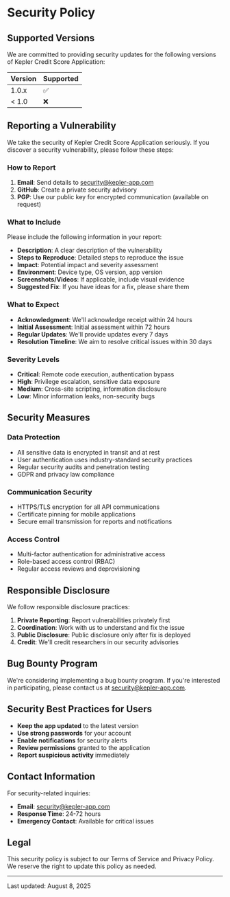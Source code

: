 # Security Policy

## Supported Versions

We are committed to providing security updates for the following versions of Kepler Credit Score Application:

| Version | Supported          |
| ------- | ------------------ |
| 1.0.x   | :white_check_mark: |
| < 1.0   | :x:                |

## Reporting a Vulnerability

We take the security of Kepler Credit Score Application seriously. If you discover a security vulnerability, please follow these steps:

### How to Report

1. **Email**: Send details to security@kepler-app.com
2. **GitHub**: Create a private security advisory
3. **PGP**: Use our public key for encrypted communication (available on request)

### What to Include

Please include the following information in your report:

- **Description**: A clear description of the vulnerability
- **Steps to Reproduce**: Detailed steps to reproduce the issue
- **Impact**: Potential impact and severity assessment
- **Environment**: Device type, OS version, app version
- **Screenshots/Videos**: If applicable, include visual evidence
- **Suggested Fix**: If you have ideas for a fix, please share them

### What to Expect

- **Acknowledgment**: We'll acknowledge receipt within 24 hours
- **Initial Assessment**: Initial assessment within 72 hours
- **Regular Updates**: We'll provide updates every 7 days
- **Resolution Timeline**: We aim to resolve critical issues within 30 days

### Severity Levels

- **Critical**: Remote code execution, authentication bypass
- **High**: Privilege escalation, sensitive data exposure
- **Medium**: Cross-site scripting, information disclosure
- **Low**: Minor information leaks, non-security bugs

## Security Measures

### Data Protection
- All sensitive data is encrypted in transit and at rest
- User authentication uses industry-standard security practices
- Regular security audits and penetration testing
- GDPR and privacy law compliance

### Communication Security
- HTTPS/TLS encryption for all API communications
- Certificate pinning for mobile applications
- Secure email transmission for reports and notifications

### Access Control
- Multi-factor authentication for administrative access
- Role-based access control (RBAC)
- Regular access reviews and deprovisioning

## Responsible Disclosure

We follow responsible disclosure practices:

1. **Private Reporting**: Report vulnerabilities privately first
2. **Coordination**: Work with us to understand and fix the issue
3. **Public Disclosure**: Public disclosure only after fix is deployed
4. **Credit**: We'll credit researchers in our security advisories

## Bug Bounty Program

We're considering implementing a bug bounty program. If you're interested in participating, please contact us at security@kepler-app.com.

## Security Best Practices for Users

- **Keep the app updated** to the latest version
- **Use strong passwords** for your account
- **Enable notifications** for security alerts
- **Review permissions** granted to the application
- **Report suspicious activity** immediately

## Contact Information

For security-related inquiries:
- **Email**: security@kepler-app.com
- **Response Time**: 24-72 hours
- **Emergency Contact**: Available for critical issues

## Legal

This security policy is subject to our Terms of Service and Privacy Policy. We reserve the right to update this policy as needed.

---

Last updated: August 8, 2025
